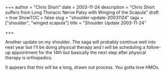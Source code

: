 +++
author = "Chris Short"
date = 2003-11-24
description = "Chris Short suffers from Long Thoracic Nerve Palsy with Winging of the Scapula"
draft = true
ShowTOC = false
slug = "shoulder-update-20031124"
tags = ["shoulder", "winged scapula"]
title = "Shoulder Update 2003-11-24"

+++

Another update on my shoulder. The saga will probably continue well into next year but I'll be doing physical therapy and I will be scheduling a follow-up appointment for the 14th but basically the next step after physical therapy is orthopedics.

It appears that this will be a long, drawn out process. You gotta love HMOs.